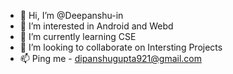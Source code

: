 - 👋 Hi, I’m @Deepanshu-in
- 👀 I’m interested in Android and Webd
- 🌱 I’m currently learning CSE
- 💞️ I’m looking to collaborate on Intersting Projects
- 📫 Ping me - dipanshugupta921@gmail.com

<!---
Deepanshu-in/Deepanshu-in is a ✨ special ✨ repository because its `README.md` (this file) appears on your GitHub profile.
You can click the Preview link to take a look at your changes.
--->
